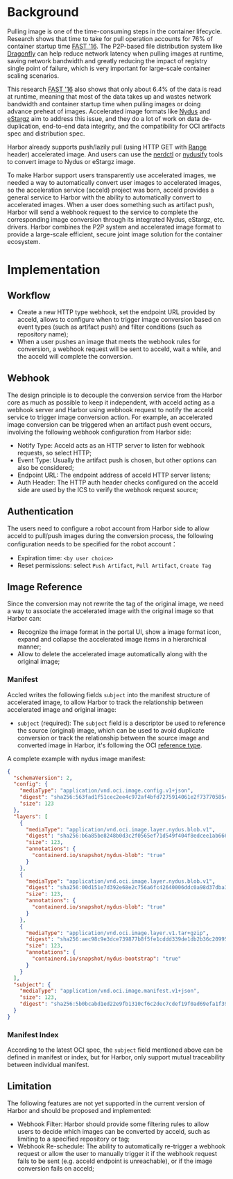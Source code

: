 # Background

Pulling image is one of the time-consuming steps in the container lifecycle. Research shows that time to take for pull operation accounts for 76% of container startup time [FAST '16](https://www.usenix.org/node/194431). The P2P-based file distribution system like [Dragonfly](https://d7y.io/) can help reduce network latency when pulling images at runtime, saving network bandwidth and greatly reducing the impact of registry single point of failure, which is very important for large-scale container scaling scenarios.

This research [FAST '16](https://www.usenix.org/node/194431) also shows that only about 6.4% of the data is read at runtime, meaning that most of the data takes up and wastes network bandwidth and container startup time when pulling images or doing advance preheat of images. Accelerated image formats like [Nydus](https://github.com/dragonflyoss/image-service) and [eStargz](https://github.com/containerd/stargz-snapshotter) aim to address this issue, and they do a lot of work on data de-duplication, end-to-end data integrity, and the compatibility for OCI artifacts spec and distribution spec.

Harbor already supports push/lazily pull (using HTTP GET with [Range](https://developer.mozilla.org/en-US/docs/Web/HTTP/Headers/Range) header) accelerated image. And users can use the [nerdctl](https://github.com/containerd/nerdctl/blob/main/docs/nydus.md) or [nydusify](https://github.com/dragonflyoss/image-service/blob/master/docs/nydusify.md) tools to convert image to Nydus or eStargz image.

To make Harbor support users transparently use accelerated images, we needed a way to automatically convert user images to accelerated images, so the acceleration service (acceld) project was born, acceld provides a general service to Harbor with the ability to automatically convert to accelerated images. When a user does something such as artifact push, Harbor will send a webhook request to the service to complete the corresponding image conversion through its integrated Nydus, eStargz, etc. drivers. Harbor combines the P2P system and accelerated image format to provide a large-scale efficient, secure joint image solution for the container ecosystem.

# Implementation

## Workflow

- Create a new HTTP type webhook, set the endpoint URL provided by acceld, allows to configure when to trigger image conversion based on event types (such as artifact push) and filter conditions (such as repository name);
- When a user pushes an image that meets the webhook rules for conversion, a webhook request will be sent to acceld, wait a while, and the acceld will complete the conversion.

## Webhook

The design principle is to decouple the conversion service from the Harbor core as much as possible to keep it independent, with acceld acting as a webhook server and Harbor using webhook request to notify the acceld service to trigger image conversion action. For example, an accelerated image conversion can be triggered when an artifact push event occurs, involving the following webhook configuration from Harbor side:

- Notify Type: Acceld acts as an HTTP server to listen for webhook requests, so select HTTP;
- Event Type: Usually the artifact push is chosen, but other options can also be considered;
- Endpoint URL: The endpoint address of acceld HTTP server listens;
- Auth Header: The HTTP auth header checks configured on the acceld side are used by the ICS to verify the webhook request source;

## Authentication

The users need to configure a robot account from Harbor side to allow acceld to pull/push images during the conversion process, the following configuration needs to be specified for the robot account：

- Expiration time: `<by user choice>`
- Reset permissions: select `Push Artifact`, `Pull Artifact`, `Create Tag`

## Image Reference

Since the conversion may not rewrite the tag of the original image, we need a way to associate the accelerated image with the original image so that Harbor can:

- Recognize the image format in the portal UI, show a image format icon, expand and collapse the accelerated image items in a hierarchical manner;
- Allow to delete the accelerated image automatically along with the original image;

### Manifest

Accled writes the following fields `subject` into the manifest structure of accelerated image, to allow Harbor to track the relationship between accelerated image and original image:

- `subject` (required): The `subject` field is a descriptor be used to reference the source (original) image, which can be used to avoid duplicate conversion or track the relationship between the source image and converted image in Harbor, it's following the OCI [reference type](https://github.com/opencontainers/image-spec/blob/main/manifest.md#example-image-manifest). 

A complete example with nydus image manifest:

``` json
{
  "schemaVersion": 2,
  "config": {
    "mediaType": "application/vnd.oci.image.config.v1+json",
    "digest": "sha256:563fad1f51cec2ee4c972af4bfd7275914061e2f73770585cfb04309cb5e0d6b",
    "size": 123
  },
  "layers": [
    {
      "mediaType": "application/vnd.oci.image.layer.nydus.blob.v1",
      "digest": "sha256:b6a85be8248b0d3c2f0565ef71d549f404f8edcee1ab666c9871a8e6d9384860",
      "size": 123,
      "annotations": {
        "containerd.io/snapshot/nydus-blob": "true"
      }
    },
    {
      "mediaType": "application/vnd.oci.image.layer.nydus.blob.v1",
      "digest": "sha256:00d151e7d392e68e2c756a6fc42640006ddc0a98d37dba3f90a7b73f63188bbd",
      "size": 123,
      "annotations": {
        "containerd.io/snapshot/nydus-blob": "true"
      }
    },
    {
      "mediaType": "application/vnd.oci.image.layer.v1.tar+gzip",
      "digest": "sha256:aec98c9e3dce739877b8f5fe1cddd339de1db2b36c20995d76f6265056dbdb08",
      "size": 123,
      "annotations": {
        "containerd.io/snapshot/nydus-bootstrap": "true"
      }
    }
  ],
  "subject": {
    "mediaType": "application/vnd.oci.image.manifest.v1+json",
    "size": 123,
    "digest": "sha256:5b0bcabd1ed22e9fb1310cf6c2dec7cdef19f0ad69efa1f392e94a4333501270"
  }
}
```

### Manifest Index

According to the latest OCI spec, the `subject` field mentioned above can be defined in manifest or index, but for Harbor, only support mutual traceability between individual manifest.

## Limitation

The following features are not yet supported in the current version of Harbor and should be proposed and implemented:

- Webhook Filter: Harbor should provide some filtering rules to allow users to decide which images can be converted by acceld, such as limiting to a specified repository or tag;
- Webhook Re-schedule: The ability to automatically re-trigger a webhook request or allow the user to manually trigger it if the webhook request fails to be sent (e.g. acceld endpoint is unreachable), or if the image conversion fails on acceld;

